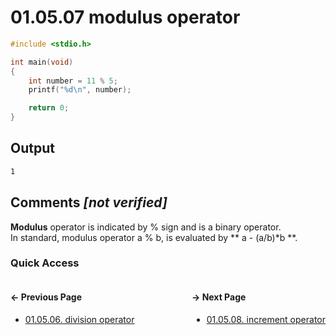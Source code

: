 # 01.05.07 modulus operator

```c
#include <stdio.h>

int main(void)
{
    int number = 11 % 5;
    printf("%d\n", number);

    return 0;
}

```

## Output

```txt
1
```

## Comments *[not verified]*

**Modulus** operator is indicated by % sign and is a binary operator.  
In standard, modulus operator a % b, is evaluated by ** a - (a/b)*b **.

### Quick Access

<div class="quick_access">
<div class="previous_page" style="float:left">

#### &#8592; Previous Page

* [01.05.06. division operator](./../../01.the_basics/05.expressions_statements_operators/06.division-operator.md)

</div>
<div class="next_page" style="float:right">

#### &#8594; Next Page

* [01.05.08. increment operator](./../../01.the_basics/05.expressions_statements_operators/08.increment-operator.md)

</div>
</div>
